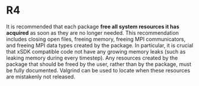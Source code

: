 # R4

It is recommended that each package **free all system resources it has
acquired** as soon as they are no longer needed. This recommendation includes
closing open files, freeing memory, freeing MPI communicators, and freeing MPI
data types created by the package. In particular, it is crucial that xSDK
compatible code not have any growing memory leaks (such as leaking memory during
every timestep). Any resources created by the package that should be freed by
the user, rather than by the package, must be fully documented. Valgrind can be
used to locate when these resources are mistakenly not released.
